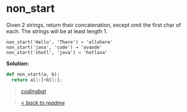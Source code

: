 # non_start

Given 2 strings, return their concatenation, except omit the first char of each. The strings will be at least length 1.

```
non_start('Hello', 'There') → 'ellohere'
non_start('java', 'code') → 'avaode'
non_start('shotl', 'java') → 'hotlava'
```

**Solution:**

```python
def non_start(a, b):
  return a[1:]+b[1:];
```

> _[codingbat](https://codingbat.com/prob/p127703)_

> [< _back to readme_](FINDREPLACEREADME)